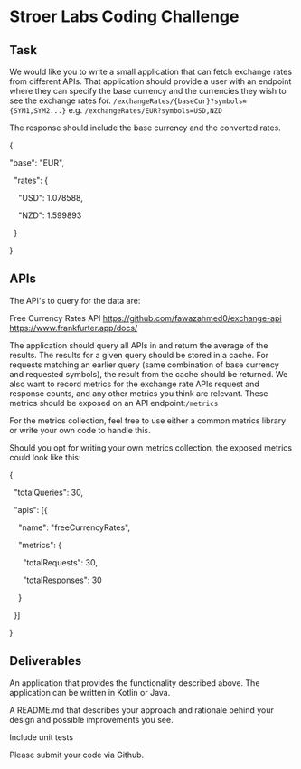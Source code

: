 # Stroer Labs Coding Challenge

## Task
We would like you to write a small application that can fetch exchange rates from different APIs. That application should provide a user with an endpoint where they can specify the base currency and the currencies they wish to see the exchange rates for.
`/exchangeRates/{baseCur}?symbols={SYM1,SYM2...}`
e.g.
`/exchangeRates/EUR?symbols=USD,NZD`

The response should include the base currency and the converted rates.

{

  "base": "EUR",
  
  "rates": {
  
    "USD": 1.078588,
    
    "NZD": 1.599893
    
  }
  
}

## APIs
The API's to query for the data are:


Free Currency Rates API
https://github.com/fawazahmed0/exchange-api
https://www.frankfurter.app/docs/


The application should query all APIs in and return the average of the results. The results for a given query should be stored in a cache. For requests matching an earlier query (same combination of base currency and requested symbols), the result from the cache should be returned.
We also want to record metrics for the exchange rate APIs request and response counts, and any other metrics you think are relevant. These metrics should be exposed on an API endpoint:`/metrics`


For the metrics collection, feel free to use either a common metrics library or write your own code to handle this.


Should you opt for writing your own metrics collection, the exposed metrics could look like this:

{

  "totalQueries": 30,
  
  "apis": [{
  
    "name": "freeCurrencyRates",
    
    "metrics": {
    
      "totalRequests": 30,
      
      "totalResponses": 30
      
    }
    
  }]
  
}

## Deliverables

An application that provides the functionality described above. The application can be written in Kotlin or Java.

A README.md that describes your approach and rationale behind your design and possible improvements you see.

Include unit tests

Please submit your code via Github.
